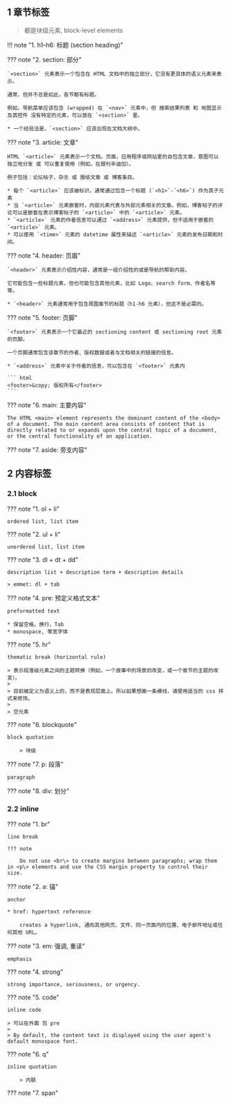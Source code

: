 
## 1 章节标签

> 都是块级元素, block-level elements

!!! note "1. h1–h6: 标题 (section heading)"

??? note "2. section: 部分"

    `<section>` 元素表示一个包含在 HTML 文档中的独立部分，它没有更具体的语义元素来表示。
    
    通常，但并不总是如此，各节都有标题。

    例如，导航菜单应该包含 (wrapped) 在 `<nav>` 元素中，但 搜索结果列表 和 地图显示 及其控件 没有特定的元素，可以放在 `<section>` 里。

    * 一个经验法是，`<section>` 应该出现在文档大纲中。

??? note "3. article: 文章"

    HTML `<article>` 元素表示一个文档，页面，应用程序或网站里的自包含文章，意图可以 独立地分发 或 可以重复使用（例如，在报刊辛迪加）。
    
    例子包括：论坛帖子，杂志 或 报纸文章 或 博客条目。

    * 每个 `<article>` 应该被标识，通常通过包含一个标题 (`<h1>`-`<h6>`) 作为其子元素
    * 当 `<article>` 元素嵌套时，内部元素代表与外部元素相关的文章。例如，博客帖子的评论可以是嵌套在表示博客帖子的 `<article>` 中的 `<article>` 元素。
    * `<article>` 元素的作者信息可以通过 `<address>` 元素提供，但不适用于嵌套的 `<article>` 元素。
    * 可以使用 `<time>` 元素的 datetime 属性来描述 `<article>` 元素的发布日期和时间。


??? note "4. header: 页眉"


    `<header>` 元素表示介绍性内容，通常是一组介绍性的或是导航的帮助内容。
    
    它可能包含一些标题元素，但也可能包含其他元素，比如 Logo、search form、作者名等等。

    * `<header>` 元素通常用于包含周围章节的标题（h1-h6 元素），但这不是必需的。

??? note "5. footer: 页脚"

    `<footer>` 元素表示一个它最近的 sectioning content 或 sectioning root 元素的页脚。

    一个页脚通常包含该章节的作者、版权数据或者与文档相关的链接的信息。

    * `<address>` 元素中关于作者的信息，可以包含在 `<footer>` 元素内

    ``` html
    <footer>&copy; 版权所有</footer>
    ```


??? note "6. main: 主要内容"

    The HTML <main> element represents the dominant content of the <body> of a document. The main content area consists of content that is directly related to or expands upon the central topic of a document, or the central functionality of an application.

??? note "7. aside: 旁支内容"


## 2 内容标签

### 2.1 block

??? note "1. ol + li"

    ordered list, list item

??? note "2. ul + li"

    unordered list, list item

??? note "3. dl + dt + dd"

    description list + description term + description details

    > emmet: dl + tab

??? note "4. pre: 预定义格式文本"

    preformatted text

    * 保留空格，换行，Tab
    * monospace, 等宽字体

??? note "5. hr"

    thematic break (horizontal rule)

    > 表示段落级元素之间的主题转换（例如，一个故事中的场景的改变，或一个章节的主题的改变）。  
    >
    > 目前被定义为语义上的，而不是表现层面上。所以如果想画一条横线，请使用适当的 css 样式来修饰。  
    >
    > 空元素

??? note "6. blockquote"

    block quotation

        > 块级

??? note "7. p: 段落"

    paragraph

??? note "8. div: 划分"


### 2.2 inline

??? note "1. br"

    line break

    ??? note

        Do not use <br\> to create margins between paragraphs; wrap them in <p\> elements and use the CSS margin property to control their size.

??? note "2. a: 锚"

    anchor

    * href: hypertext reference

        creates a hyperlink, 通向其他网页、文件、同一页面内的位置、电子邮件地址或任何其他 URL。

??? note "3. em: 强调, 重读"

    emphasis

??? note "4. strong"

    strong importance, seriousness, or urgency.

??? note "5. code"

    inline code

    > 可以在外面 包 pre
    >
    > By default, the content text is displayed using the user agent's default monospace font.

??? note "6. q"

    inline quotation

        > 内联

??? note "7. span"
